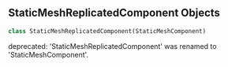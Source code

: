 ## StaticMeshReplicatedComponent Objects

```python
class StaticMeshReplicatedComponent(StaticMeshComponent)
```

deprecated: 'StaticMeshReplicatedComponent' was renamed to 'StaticMeshComponent'.

<a id="unreal.ViewAdjustedStaticMeshGizmoComponent"></a>